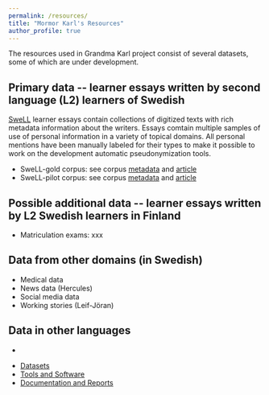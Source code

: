 ```yaml
---
permalink: /resources/
title: "Mormor Karl's Resources"
author_profile: true
---
```


The resources used in Grandma Karl project consist of several datasets, some of which are under development.

## Primary data -- learner essays written by second language (L2) learners of Swedish 

[SweLL](https://spraakbanken.gu.se/en/projects/swell/swell4users) learner essays contain collections of digitized texts with rich metadata information about the writers. Essays comtain multiple samples of use of personal information in a variety of topical domains. All personal mentions have been manually labeled for their types to make it possible to work on the development  automatic pseudonymization tools.

* SweLL-gold corpus: see corpus [metadata](https://spraakbanken.github.io/swell-release-v1/Metadata-SweLL) and [article](https://nejlt.ep.liu.se/article/view/1374) 
* SweLL-pilot corpus: see corpus [metadata](https://spraakbanken.github.io/swell-release-v1/Metadata-SweLL) and [article](https://nejlt.ep.liu.se/article/view/1374) 

## Possible additional data -- learner essays written by L2 Swedish learners in Finland

* Matriculation exams: xxx

## Data from other domains (in Swedish)

* Medical data 
* News data (Hercules)
* Social media data
* Working stories (Leif-Jöran)

## Data in other languages
* 

<!--SVALA - pseudonymizer-->

<!-- (from Bea's decrypt page) We provide tools for transcription and decipherment of historical ciphers using advanced machine learning algorithms. Historical cipher images can be transcribed, i.e. transformed into a computer readable text format with the help of the TranscriptTool. The transcribed ciphertext can be corrected and used as input to CrypTool which assists you in breaking a wide range of historical ciphertexts.  -->

<!-- We have released several datasets, tools, and documents as part Mormor Karl project. Here you can find them:-->

- [Datasets](./datasets/)
- [Tools and Software](./tools/)
- [Documentation and Reports](./reports/)
